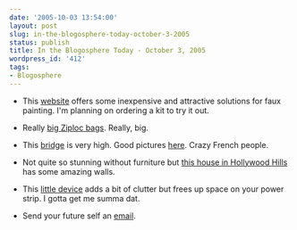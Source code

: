 ```yaml
---
date: '2005-10-03 13:54:00'
layout: post
slug: in-the-blogosphere-today-october-3-2005
status: publish
title: In the Blogosphere Today - October 3, 2005
wordpress_id: '412'
tags:
- Blogosphere
---
```




  * This [website](http://www.watercolorwalls.com/index.cfm) offers some inexpensive and attractive solutions for faux painting. I'm planning on ordering a kit to try it out.


  * Really [big Ziploc bags](http://www.ziploc.com/big-bags/). Really, big.


  * This [bridge](http://bridgepros.com/projects/Millau_Viaduct/) is very high. Good pictures [here](http://www.viaducdemillau.com/). Crazy French people.


  * Not quite so stunning without furniture but [this house in Hollywood Hills](http://www.discovervillafiona.com/) has some amazing walls.


  * This [little device](http://www.x-tremegeek.com/templates/searchdetail.asp?T1=121+2535) adds a bit of clutter but frees up space on your power strip. I gotta get me summa dat.


  * Send your future self an [email](http://futureme.org/).



